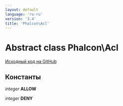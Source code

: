 ```yaml
---
layout: default
language: 'ru-ru'
version: '3.4'
title: 'Phalcon\Acl'
---
```


# Abstract class **Phalcon\Acl**

<a href="https://github.com/phalcon/cphalcon/tree/v3.4.0/phalcon/acl.zep" class="btn btn-default btn-sm">Исходный код на GitHub</a>

## Константы

*integer* **ALLOW**

*integer* **DENY**